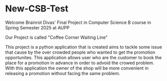 # New-CSB-Test
Welcome Brainrot Divas' Final Project in Computer Science B course in Spring Semester 2025 at AUPP

Our Project is called "Coffee Corner Waiting Line" 

This project is a python application that is created aims to tackle some issue that cause by the over crowded people who wanted to get the promotion opportunites. 
This application allows user who are the customer to book the place for a promotion in advance in order to advoid the crowed problem. 
With this application the owner of the shop will be more convenient in releasing a promotion without facing the same problem. 
